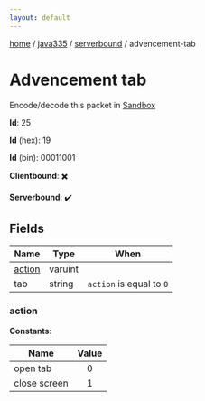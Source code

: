 ```yaml
---
layout: default
---
```


[home](/)  /  [java335](/protocol/java335)  /  [serverbound](/protocol/java335/serverbound)  /  advencement-tab

# Advencement tab

Encode/decode this packet in [Sandbox](../../../sandbox/java335#Serverbound.AdvencementTab)

**Id**: 25

**Id** (hex): 19

**Id** (bin): 00011001

**Clientbound**: ✖️

**Serverbound**: ✔️

## Fields

Name | Type | When
---|---|:---:
[action](#action) | varuint | 
tab | string | <code>action</code> is equal to <code>0</code>

### action

**Constants**:

Name | Value
---|:---:
open tab | 0
close screen | 1

